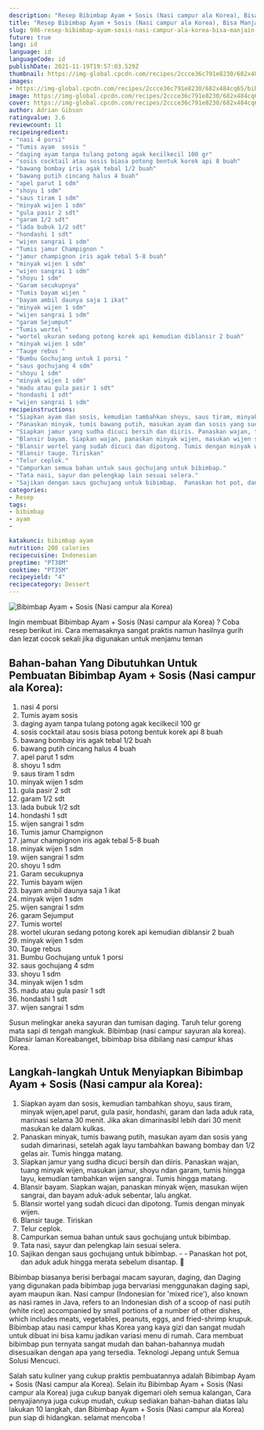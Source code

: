 ```yaml
---
description: "Resep Bibimbap Ayam + Sosis (Nasi campur ala Korea), Bisa Manjain Lidah"
title: "Resep Bibimbap Ayam + Sosis (Nasi campur ala Korea), Bisa Manjain Lidah"
slug: 986-resep-bibimbap-ayam-sosis-nasi-campur-ala-korea-bisa-manjain-lidah
future: true
lang: id
language: id
languageCode: id
publishDate: 2021-11-19T19:57:03.529Z 
thumbnail: https://img-global.cpcdn.com/recipes/2ccce36c791e8230/682x484cq65/bibimbap-ayam-sosis-nasi-campur-ala-korea-foto-resep-utama.png
images:
- https://img-global.cpcdn.com/recipes/2ccce36c791e8230/682x484cq65/bibimbap-ayam-sosis-nasi-campur-ala-korea-foto-resep-utama.png
image: https://img-global.cpcdn.com/recipes/2ccce36c791e8230/682x484cq65/bibimbap-ayam-sosis-nasi-campur-ala-korea-foto-resep-utama.png
cover: https://img-global.cpcdn.com/recipes/2ccce36c791e8230/682x484cq65/bibimbap-ayam-sosis-nasi-campur-ala-korea-foto-resep-utama.png
author: Adrian Gibson
ratingvalue: 3.6
reviewcount: 11
recipeingredient:
- "nasi 4 porsi"
- "Tumis ayam  sosis "
- "daging ayam tanpa tulang potong agak kecilkecil 100 gr"
- "sosis cocktail atau sosis biasa potong bentuk korek api 8 buah"
- "bawang bombay iris agak tebal 1/2 buah"
- "bawang putih cincang halus 4 buah"
- "apel parut 1 sdm"
- "shoyu 1 sdm"
- "saus tiram 1 sdm"
- "minyak wijen 1 sdm"
- "gula pasir 2 sdt"
- "garam 1/2 sdt"
- "lada bubuk 1/2 sdt"
- "hondashi 1 sdt"
- "wijen sangrai 1 sdm"
- "Tumis jamur Champignon "
- "jamur champignon iris agak tebal 5-8 buah"
- "minyak wijen 1 sdm"
- "wijen sangrai 1 sdm"
- "shoyu 1 sdm"
- "Garam secukupnya"
- "Tumis bayam wijen "
- "bayam ambil daunya saja 1 ikat"
- "minyak wijen 1 sdm"
- "wijen sangrai 1 sdm"
- "garam Sejumput"
- "Tumis wortel "
- "wortel ukuran sedang potong korek api kemudian diblansir 2 buah"
- "minyak wijen 1 sdm"
- "Tauge rebus "
- "Bumbu Gochujang untuk 1 porsi "
- "saus gochujang 4 sdm"
- "shoyu 1 sdm"
- "minyak wijen 1 sdm"
- "madu atau gula pasir 1 sdt"
- "hondashi 1 sdt"
- "wijen sangrai 1 sdm"
recipeinstructions:
- "Siapkan ayam dan sosis, kemudian tambahkan shoyu, saus tiram, minyak wijen,apel parut, gula pasir, hondashi, garam dan lada aduk rata, marinasi selama 30 menit. Jika akan dimarinasibl lebih dari 30 menit masukan ke dalam kulkas."
- "Panaskan minyak, tumis bawang putih, masukan ayam dan sosis yang sudah dimarinasi, setelah agak layu tambahkan bawang bombay dan 1/2 gelas air. Tumis hingga matang."
- "Siapkan jamur yang sudha dicuci bersih dan diiris. Panaskan wajan, tuang minyak wijen, masukan jamur, shoyu ndan garam, tumis hingga layu, kemudian tambahkan wijen sangrai. Tumis hingga matang."
- "Blansir bayam. Siapkan wajan, panaskan minyak wijen, masukan wijen sangrai, dan bayam aduk-aduk sebentar, lalu angkat."
- "Blansir wortel yang sudah dicuci dan dipotong. Tumis dengan minyak wijen."
- "Blansir tauge. Tiriskan"
- "Telur ceplok."
- "Campurkan semua bahan untuk saus gochujang untuk bibimbap."
- "Tata nasi, sayur dan pelengkap lain sesuai selera."
- "Sajikan dengan saus gochujang untuk bibimbap.  Panaskan hot pot, dan aduk aduk hingga merata sebelum disantap. 🥰"
categories:
- Resep
tags:
- bibimbap
- ayam
- 

katakunci: bibimbap ayam  
nutrition: 208 calories
recipecuisine: Indonesian
preptime: "PT38M"
cooktime: "PT35M"
recipeyield: "4"
recipecategory: Dessert
---
```



![Bibimbap Ayam + Sosis (Nasi campur ala Korea)](https://img-global.cpcdn.com/recipes/2ccce36c791e8230/682x484cq65/bibimbap-ayam-sosis-nasi-campur-ala-korea-foto-resep-utama.png)

Ingin membuat Bibimbap Ayam + Sosis (Nasi campur ala Korea) ? Coba resep berikut ini. Cara memasaknya sangat praktis namun hasilnya gurih dan lezat cocok sekali jika digunakan untuk menjamu teman

<!--inarticleads1-->

## Bahan-bahan Yang Dibutuhkan Untuk Pembuatan Bibimbap Ayam + Sosis (Nasi campur ala Korea):

1. nasi 4 porsi
1. Tumis ayam  sosis 
1. daging ayam tanpa tulang potong agak kecilkecil 100 gr
1. sosis cocktail atau sosis biasa potong bentuk korek api 8 buah
1. bawang bombay iris agak tebal 1/2 buah
1. bawang putih cincang halus 4 buah
1. apel parut 1 sdm
1. shoyu 1 sdm
1. saus tiram 1 sdm
1. minyak wijen 1 sdm
1. gula pasir 2 sdt
1. garam 1/2 sdt
1. lada bubuk 1/2 sdt
1. hondashi 1 sdt
1. wijen sangrai 1 sdm
1. Tumis jamur Champignon 
1. jamur champignon iris agak tebal 5-8 buah
1. minyak wijen 1 sdm
1. wijen sangrai 1 sdm
1. shoyu 1 sdm
1. Garam secukupnya
1. Tumis bayam wijen 
1. bayam ambil daunya saja 1 ikat
1. minyak wijen 1 sdm
1. wijen sangrai 1 sdm
1. garam Sejumput
1. Tumis wortel 
1. wortel ukuran sedang potong korek api kemudian diblansir 2 buah
1. minyak wijen 1 sdm
1. Tauge rebus 
1. Bumbu Gochujang untuk 1 porsi 
1. saus gochujang 4 sdm
1. shoyu 1 sdm
1. minyak wijen 1 sdm
1. madu atau gula pasir 1 sdt
1. hondashi 1 sdt
1. wijen sangrai 1 sdm

Susun melingkar aneka sayuran dan tumisan daging. Taruh telur goreng mata sapi di tengah mangkuk. Bibimbap (nasi campur sayuran ala korea). Dilansir laman Koreabanget, bibimbap bisa dibilang nasi campur khas Korea. 

<!--inarticleads2-->

## Langkah-langkah Untuk Menyiapkan Bibimbap Ayam + Sosis (Nasi campur ala Korea):

1. Siapkan ayam dan sosis, kemudian tambahkan shoyu, saus tiram, minyak wijen,apel parut, gula pasir, hondashi, garam dan lada aduk rata, marinasi selama 30 menit. Jika akan dimarinasibl lebih dari 30 menit masukan ke dalam kulkas.
1. Panaskan minyak, tumis bawang putih, masukan ayam dan sosis yang sudah dimarinasi, setelah agak layu tambahkan bawang bombay dan 1/2 gelas air. Tumis hingga matang.
1. Siapkan jamur yang sudha dicuci bersih dan diiris. Panaskan wajan, tuang minyak wijen, masukan jamur, shoyu ndan garam, tumis hingga layu, kemudian tambahkan wijen sangrai. Tumis hingga matang.
1. Blansir bayam. Siapkan wajan, panaskan minyak wijen, masukan wijen sangrai, dan bayam aduk-aduk sebentar, lalu angkat.
1. Blansir wortel yang sudah dicuci dan dipotong. Tumis dengan minyak wijen.
1. Blansir tauge. Tiriskan
1. Telur ceplok.
1. Campurkan semua bahan untuk saus gochujang untuk bibimbap.
1. Tata nasi, sayur dan pelengkap lain sesuai selera.
1. Sajikan dengan saus gochujang untuk bibimbap. -  - Panaskan hot pot, dan aduk aduk hingga merata sebelum disantap. 🥰


Bibimbap biasanya berisi berbagai macam sayuran, daging, dan Daging yang digunakan pada bibimbap juga bervariasi menggunakan daging sapi, ayam maupun ikan. Nasi campur (Indonesian for &#39;mixed rice&#39;), also known as nasi rames in Java, refers to an Indonesian dish of a scoop of nasi putih (white rice) accompanied by small portions of a number of other dishes, which includes meats, vegetables, peanuts, eggs, and fried-shrimp krupuk. Bibimbap atau nasi campur khas Korea yang kaya gizi dan sangat mudah untuk dibuat ini bisa kamu jadikan variasi menu di rumah. Cara membuat bibimbap pun ternyata sangat mudah dan bahan-bahannya mudah disesuaikan dengan apa yang tersedia. Teknologi Jepang untuk Semua Solusi Mencuci. 

Salah satu kuliner yang cukup praktis pembuatannya adalah  Bibimbap Ayam + Sosis (Nasi campur ala Korea). Selain itu  Bibimbap Ayam + Sosis (Nasi campur ala Korea)  juga cukup banyak digemari oleh semua kalangan, Cara penyajiannya juga cukup mudah, cukup sediakan bahan-bahan diatas lalu lakukan 10 langkah, dan  Bibimbap Ayam + Sosis (Nasi campur ala Korea)  pun siap di hidangkan. selamat mencoba !
